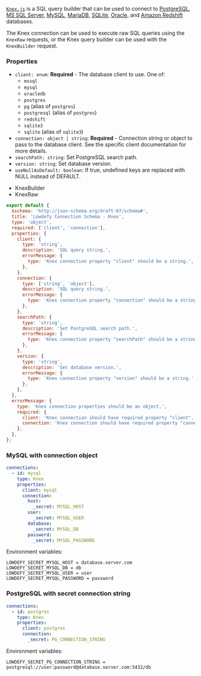 <TITLE>
Knex
</TITLE>

<DESCRIPTION>

[`Knex.js`](http://knexjs.org) is a SQL query builder that can be used to connect to [PostgreSQL](/PostgreSQL), [MS SQL Server](/MSSQL), [MySQL](/MySQL), [MariaDB](/MariaDB), [SQLite](/SQLite), [Oracle](/Oracle), and [Amazon Redshift](/AmazonRedshift) databases.

The Knex connection can be used to execute raw SQL queries using the `KnexRaw` requests, or the Knex query builder can be used with the `KnexBuilder` request.

### Properties

- `client: enum`: __Required__ - The database client to use. One of:
  - `mssql`
  - `mysql`
  - `oracledb`
  - `postgres`
  - `pg` (alias of `postgres`)
  - `postgresql` (alias of `postgres`)
  - `redshift`
  - `sqlite3`
  - `sqlite` (alias of `sqlite3`)
- `connection: object | string`: __Required__ - Connection string or object to pass to the database client. See the specific client documentation for more details.
- `searchPath: string`:  Set PostgreSQL search path.
- `version: string`:  Set database version.
- `useNullAsDefault: boolean`: If true, undefined keys are replaced with NULL instead of DEFAULT.

</DESCRIPTION>

<REQUESTS>

- KnexBuilder
- KnexRaw

</REQUESTS>

<SCHEMA>

```js
export default {
  $schema: 'http://json-schema.org/draft-07/schema#',
  title: 'Lowdefy Connection Schema - Knex',
  type: 'object',
  required: ['client', 'connection'],
  properties: {
    client: {
      type: 'string',
      description: 'SQL query string.',
      errorMessage: {
        type: 'Knex connection property "client" should be a string.',
      },
    },
    connection: {
      type: ['string', 'object'],
      description: 'SQL query string.',
      errorMessage: {
        type: 'Knex connection property "connection" should be a string or object.',
      },
    },
    searchPath: {
      type: 'string',
      description: 'Set PostgreSQL search path.',
      errorMessage: {
        type: 'Knex connection property "searchPath" should be a string.',
      },
    },
    version: {
      type: 'string',
      description: 'Set database version.',
      errorMessage: {
        type: 'Knex connection property "version" should be a string.',
      },
    },
  },
  errorMessage: {
    type: 'Knex connection properties should be an object.',
    required: {
      client: 'Knex connection should have required property "client".',
      connection: 'Knex connection should have required property "connection".',
    },
  },
};
```

</SCHEMA>

<EXAMPLES>

### MySQL with connection object

```yaml
connections:
  - id: mysql
    type: Knex
    properties:
      client: mysql
      connection:
        host:
          _secret: MYSQL_HOST
        user:
          _secret: MYSQL_USER
        database:
          _secret: MYSQL_DB
        password:
          _secret: MYSQL_PASSWORD
```

Environment variables:

```
LOWDEFY_SECRET_MYSQL_HOST = database.server.com
LOWDEFY_SECRET_MYSQL_DB = db
LOWDEFY_SECRET_MYSQL_USER = user
LOWDEFY_SECRET_MYSQL_PASSWORD = password
```

### PostgreSQL with secret connection string

```yaml
connections:
  - id: postgres
    type: Knex
    properties:
      client: postgres
      connection:
        _secret: PG_CONNECTION_STRING
```

Environment variables:

```
LOWDEFY_SECRET_PG_CONNECTION_STRING = postgresql://user:password@database.server.com:5432/db
```

</EXAMPLES>
